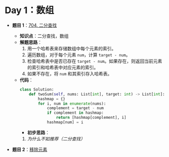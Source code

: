 # Day 1：数组

- **题目 1**：[704. 二分查找](https://leetcode.com/problems/binary-search/)
  - **知识点**：二分查找，数组
  - **解题思路**：
    1.  用一个哈希表来存储数组中每个元素的索引。
    2.  遍历数组，对于每个元素 `num`，计算 `target - num`。
    3.  检查哈希表中是否已存在 `target - num`。如果存在，则返回当前元素的索引和哈希表中对应元素的索引。
    4.  如果不存在，将 `num` 和其索引存入哈希表。
  - **代码**：
    ```python
    class Solution:
        def twoSum(self, nums: List[int], target: int) -> List[int]:
            hashmap = {}
            for i, num in enumerate(nums):
                complement = target - num
                if complement in hashmap:
                    return [hashmap[complement], i]
                hashmap[num] = i
    ```
    - **初步思路**：
    1.  *为什么不如推荐（二分查找）*

- **题目 2**：[移除元素](https://leetcode.cn/problems/remove-element/)

